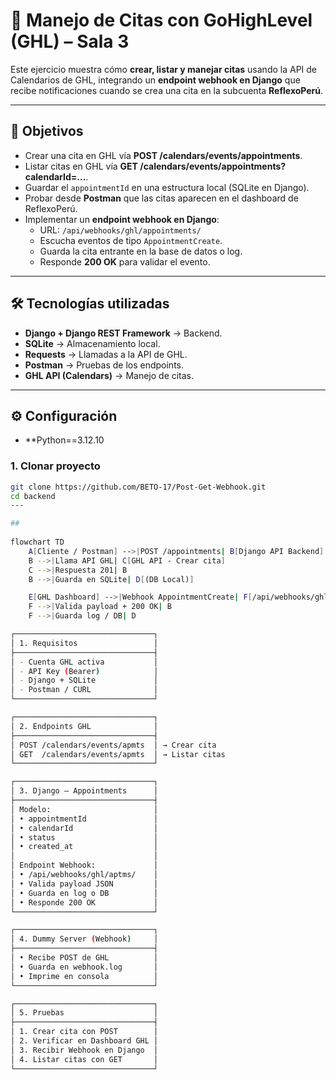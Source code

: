 # 📅 Manejo de Citas con GoHighLevel (GHL) – Sala 3

Este ejercicio muestra cómo **crear, listar y manejar citas** usando la API de Calendarios de GHL, integrando un **endpoint webhook en Django** que recibe notificaciones cuando se crea una cita en la subcuenta **ReflexoPerú**.

---

## 🎯 Objetivos

- Crear una cita en GHL vía **POST /calendars/events/appointments**.  
- Listar citas en GHL vía **GET /calendars/events/appointments?calendarId=...**.  
- Guardar el `appointmentId` en una estructura local (SQLite en Django).  
- Probar desde **Postman** que las citas aparecen en el dashboard de ReflexoPerú.  
- Implementar un **endpoint webhook en Django**:  
  - URL: `/api/webhooks/ghl/appointments/`  
  - Escucha eventos de tipo `AppointmentCreate`.  
  - Guarda la cita entrante en la base de datos o log.  
  - Responde **200 OK** para validar el evento.

---

## 🛠️ Tecnologías utilizadas

- **Django + Django REST Framework** → Backend.  
- **SQLite** → Almacenamiento local.  
- **Requests** → Llamadas a la API de GHL.  
- **Postman** → Pruebas de los endpoints.  
- **GHL API (Calendars)** → Manejo de citas.  

---

## ⚙️ Configuración
- **Python==3.12.10

### 1. Clonar proyecto
```bash
git clone https://github.com/BETO-17/Post-Get-Webhook.git
cd backend
---

##
 
flowchart TD
    A[Cliente / Postman] -->|POST /appointments| B[Django API Backend]
    B -->|Llama API GHL| C[GHL API - Crear cita]
    C -->|Respuesta 201| B
    B -->|Guarda en SQLite| D[(DB Local)]

    E[GHL Dashboard] -->|Webhook AppointmentCreate| F[/api/webhooks/ghl/appointments/]
    F -->|Valida payload + 200 OK| B
    F -->|Guarda log / DB| D

┌───────────────────────────────┐
│ 1. Requisitos                 │
├───────────────────────────────┤
│ - Cuenta GHL activa           │
│ - API Key (Bearer)            │
│ - Django + SQLite             │
│ - Postman / CURL              │
└───────────────────────────────┘

┌───────────────────────────────┐
│ 2. Endpoints GHL              │
├───────────────────────────────┤
│ POST /calendars/events/apmts  │ → Crear cita
│ GET  /calendars/events/apmts  │ → Listar citas
└───────────────────────────────┘

┌───────────────────────────────┐
│ 3. Django – Appointments      │
├───────────────────────────────┤
│ Modelo:                       │
│ • appointmentId               │
│ • calendarId                  │
│ • status                      │
│ • created_at                  │
│                               │
│ Endpoint Webhook:             │
│ • /api/webhooks/ghl/aptms/    │
│ • Valida payload JSON         │
│ • Guarda en log o DB          │
│ • Responde 200 OK             │
└───────────────────────────────┘

┌───────────────────────────────┐
│ 4. Dummy Server (Webhook)     │
├───────────────────────────────┤
│ • Recibe POST de GHL          │
│ • Guarda en webhook.log       │
│ • Imprime en consola          │
└───────────────────────────────┘

┌───────────────────────────────┐
│ 5. Pruebas                    │
├───────────────────────────────┤
│ 1. Crear cita con POST        │
│ 2. Verificar en Dashboard GHL │
│ 3. Recibir Webhook en Django  │
│ 4. Listar citas con GET       │
└───────────────────────────────┘

